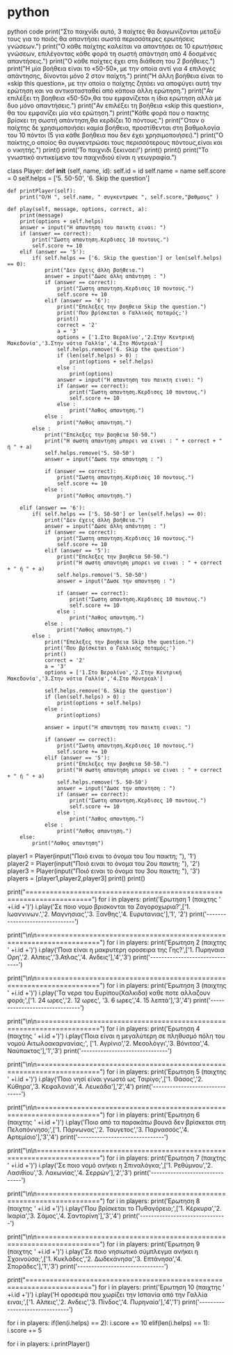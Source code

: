 # python
python code
print("Στο παιχνίδι αυτό, 3 παίχτες θα διαγωνίζονται μεταξύ τους για το ποιός θα απαντήσει σωστά περισσότερες ερωτήσεις γνώσεων.")
print("Ο κάθε παίχτης καλείται να απαντήσει σε 10 ερωτήσεις γνώσεων, επιλέγοντας κάθε φορά τη σωστή απάντηση από 4 δοσμένες απαντήσεις.")
print("Ο κάθε παίχτες έχει στη διάθεση του 2 βοήθειες.")
print("Η μία βοήθεια είναι το «50-50», με την οποία αντί για 4 επιλογές απάντησης, δίνονται μόνο 2 στον παίχτη.")
print("Η άλλη βοήθεια είναι το «skip this question», με την οποία ο παίχτης ζητάει να αποφύγει αυτή την ερώτηση και να αντικατασταθεί από κάποια άλλη ερώτηση.")
print("Αν επιλέξει τη βοηθεια «50-50»,θα του εμφανίζεται η ίδια ερώτηση αλλά με δυο μόνο απαντήσεις.")
print("Αν επιλέξει τη βοήθεια «skip this question»,  θα του εμφανίζει μία νέα ερώτηση.")
print("Κάθε φορά που ο παικτης βρίσκει τη σωστή απάντηση,θα κερδίζει 10 πόντους.")
print("Όταν ο παίχτης δε χρησιμοποιήσει καμία βοήθεια, προστίθενται στη βαθμολογία του 10 πόντοι (5 για κάθε βοήθεια που δεν έχει χρησιμοποιήσει).")
print("Ο παίκτης,ο οποίος θα συγκεντρώσει τους περισσότερους πόντους,είναι και ο νικητής.")
print()
print('Το παιχνιδι ξεκιναει!')
print()
print()
print("Το γνωστικό αντικείμενο του παιχνιδιού είναι η γεωγραφία.")

class Player:
    def __init__ (self, name, id):
        self.id = id
        self.name  = name
        self.score = 0
        self.helps = ['5. 50-50', '6. Skip the question']

    def printPlayer(self):
        print("O/H ", self.name, " συγκεντρωσε ", self.score,"βαθμους" )

    def play(self, message, options, correct, a):
        print(message)
        print(options + self.helps)
        answer = input("Η απαντηση του παικτη ειναι: ")
        if (answer == correct):
            print("Σωστη απαντηση.Κερδισες 10 ποντους.")
            self.score += 10
        elif (answer == '5'):
            if( self.helps == ['6. Skip the question'] or len(self.helps) == 0):
                print("Δεν έχεις άλλη βοήθεια.")
                answer = input("Δώσε άλλη απάντηση : ")
                if (answer == correct):
                    print("Σωστη απαντηση.Κερδισες 10 ποντους.")
                    self.score += 10
                elif (answer == '6'):
                    print("Επελεξες την βοηθεια Skip the question.")
                    print('Που βρίσκεται ο Γαλλικός ποταμός;')
                    print()
                    correct = '2'
                    a = '3'
                    options = ['1.Στο Βερολίνο','2.Στην Κεντρική Μακεδονία','3.Στην νότια Γαλλία','4.Στο Μόντρεαλ']
                    self.helps.remove('6. Skip the question')
                    if (len(self.helps) > 0) :
                        print(options + self.helps)
                    else :
                        print(options)
                    answer = input("Η απαντηση του παικτη ειναι: ")
                    if (answer == correct):
                        print("Σωστη απαντηση.Κερδισες 10 ποντους.")
                        self.score += 10
                    else :
                        print("Λαθος απαντηση.")
                else :
                    print("Λαθος απαντηση.")
            else :
                print("Επελεξες την βοηθεια 50-50.")
                print("Η σωστη απαντηση μπορει να ειναι : " + correct + " ή " + a)
                self.helps.remove('5. 50-50')
                answer = input("Δωσε την απαντηση : ")
            
                if (answer == correct):
                    print("Σωστη απαντηση.Κερδισες 10 ποντους.")
                    self.score += 10
                else :
                    print("Λαθος απαντηση.")   
                
        elif (answer == '6'):
            if( self.helps == ['5. 50-50'] or len(self.helps) == 0):
                print("Δεν έχεις άλλη βοήθεια.")
                answer = input("Δώσε άλλη απάντηση : ")
                if (answer == correct):
                    print("Σωστη απαντηση.Κερδισες 10 ποντους.")
                    self.score += 10
                elif (answer == '5'):
                    print("Επελεξες την βοηθεια 50-50.")
                    print("Η σωστη απαντηση μπορει να ειναι : " + correct + " ή " + a)
                    self.helps.remove('5. 50-50')
                    answer = input("Δωσε την απαντηση : ")
            
                    if (answer == correct):
                        print("Σωστη απαντηση.Κερδισες 10 ποντους.")
                        self.score += 10
                    else :
                        print("Λαθος απαντηση.")   
                else :
                    print("Λαθος απαντηση.")
            else :
                print("Επελεξες την βοηθεια Skip the question.")
                print('Που βρίσκεται ο Γαλλικός ποταμός;')
                print()
                correct = '2'
                a = '3'
                options = ['1.Στο Βερολίνο','2.Στην Κεντρική Μακεδονία','3.Στην νότια Γαλλία','4.Στο Μόντρεαλ']

                self.helps.remove('6. Skip the question')
                if (len(self.helps) > 0) :
                    print(options + self.helps)
                else :
                    print(options)
                    
                answer = input("Η απαντηση του παικτη ειναι: ")

                if (answer == correct):
                    print("Σωστη απαντηση.Κερδισες 10 ποντους.")
                    self.score += 10
                elif (answer == '5'):
                    print("Επελεξες την βοηθεια 50-50.")
                    print("Η σωστη απαντηση μπορει να ειναι : " + correct + " ή " + a)
                    self.helps.remove('5. 50-50')
                    answer = input("Δωσε την απαντηση : ")
                    if (answer == correct):
                        print("Σωστη απαντηση.Κερδισες 10 ποντους.")
                        self.score += 10
                    else :
                        print("Λαθος απαντηση.")
                else :
                    print("Λαθος απαντηση.")
        else:
            print("Λαθος απαντηση")
            
player1 = Player(input("Ποιό ειναι το όνομα του 1ου παικτη; "), '1')     
player2 = Player(input("Ποιό ειναι το όνομα του 2ου παικτη; "), '2')     
player3 = Player(input("Ποιό ειναι το όνομα του 3ου παικτη; "), '3')     
players = [player1,player2,player3]
print()
print()

print("======================================================================")
for i in players:
    print('Ερωτηση 1 (παιχτης ' +i.id +')')
    i.play('Σε ποιο νομο βρισκονται τα Ζαγοροχωρια?',['1. Ιωαννινων.','2. Μαγνησιας','3. Ξανθης','4. Ευρυτανιας'],'1', '2')
    print('-------------------------------')

print("\n\n======================================================================")
for i in players:
    print('Ερωτηση 2 (παιχτης ' +i.id +')')
    i.play('Ποια είναι η μακρυτερη οροσειρα της Γης?',['1. Πυρηναια Ορη','2. Αλπεις','3.Ατλας','4. Ανδεις'],'4','3')
    print('-------------------------------')

print("\n\n======================================================================")
for i in players:
    print('Ερωτηση 3 (παιχτης ' +i.id +')')
    i.play('Τα νερα του Ευρίπου(Χαλκιδα) καθε ποτε αλλαζουν φορά;',['1. 24 ωρες','2. 12 ωρες', '3. 6 ωρες','4. 15 λεπτά'],'3','4')
    print('-------------------------------')

print("\n\n======================================================================")
for i in players:
    print('Ερωτηση 4 (παιχτης ' +i.id +')')
    i.play('Ποια είναι η μεγαλύτερη σε πληθυσμό πόλη του νομού Αιτωλοακαρνανίας;', ['1. Αγρίνιο','2. Μεσολόγγι','3. Βόνιτσα','4. Ναύπακτος'],'1','3')
    print('-------------------------------')

print("\n\n======================================================================")
for i in players:
    print('Ερωτηση 5 (παιχτης ' +i.id +')')
    i.play('Ποιο νησί είναι γνωστό ως Τσιρίγο;',['1. Θάσος','2. Κύθηρα','3. Κεφαλονιά','4. Λευκάδα'],'2','4')
    print('-------------------------------')

print("\n\n======================================================================")
for i in players:
    print('Ερωτηση 6 (παιχτης ' +i.id +')')
    i.play('Ποιο από τα παρακάτω βουνά δεν βρίσκεται στη Πελοπόννησο;',['1. Πάρνωνας','2. Ταυγετος','3. Παρνασσός','4. Αρτεμίσιο'],'3','4')
    print('-------------------------------')

print("\n\n======================================================================")
for i in players:
    print('Ερωτηση 7 (παιχτης ' +i.id +')')
    i.play('Σε ποιο νομό ανήκει η Σπιναλόγκα;',['1. Ρεθύμνου','2. Λασιθίου','3. Λακωνίας','4. Σερρών'],'2','3')
    print('-------------------------------')

print("\n\n======================================================================")
for i in players:
    print('Ερωτηση 8 (παιχτης ' +i.id +')')
    i.play('Που βρίσκεται το Πυθαγόρειο;',['1. Κέρκυρα','2. Ικαρία','3. Σάμος','4. Σαντορίνη'],'3','4')
    print('-------------------------------')

print("\n\n======================================================================")
for i in players:
    print('Ερωτηση 9 (παιχτης ' +i.id +')')
    i.play('Σε ποιο νησιωτικό σύμπλεγμα ανήκει η Σχοινούσα;',['1. Κυκλάδες','2. Δωδεκάνησα','3. Επτάνησα','4. Σποράδες'],'1','3')
    print('-------------------------------')

print("======================================================================")
for i in players:
    print('Ερωτηση 10 (παιχτης ' +i.id +')')
    i.play('Η οροσειρά που χωρίζει την Ισπανία από την Γαλλία ειναι;',['1. Αλπεις','2. Ανδεις','3. Πίνδος','4. Πυρηναία'],'4','1')
    print('-------------------------------')

for i in players:
    if(len(i.helps) == 2):
        i.score += 10
    elif(len(i.helps) == 1):
        i.score += 5
      
for i in players:
    i.printPlayer()

